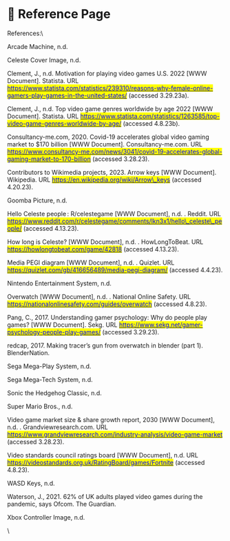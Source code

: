 # 📖 Reference Page

References:\



Arcade Machine, n.d.

Celeste Cover Image, n.d.

Clement, J., n.d. Motivation for playing video games U.S. 2022 \[WWW Document]. Statista. URL [<mark style="color:blue;">https://www.statista.com/statistics/239310/reasons-why-female-online-gamers-play-games-in-the-united-states/</mark>](https://www.statista.com/statistics/239310/reasons-why-female-online-gamers-play-games-in-the-united-states/) (accessed 3.29.23a).

Clement, J., n.d. Top video game genres worldwide by age 2022 \[WWW Document]. Statista. URL [<mark style="color:blue;">https://www.statista.com/statistics/1263585/top-video-game-genres-worldwide-by-age/</mark>](https://www.statista.com/statistics/1263585/top-video-game-genres-worldwide-by-age/) (accessed 4.8.23b).

Consultancy-me.com, 2020. Covid-19 accelerates global video gaming market to $170 billion \[WWW Document]. Consultancy-me.com. URL [<mark style="color:blue;">https://www.consultancy-me.com/news/3041/covid-19-accelerates-global-gaming-market-to-170-billion</mark>](https://www.consultancy-me.com/news/3041/covid-19-accelerates-global-gaming-market-to-170-billion) (accessed 3.28.23).

Contributors to Wikimedia projects, 2023. Arrow keys \[WWW Document]. Wikipedia. URL [<mark style="color:blue;">https://en.wikipedia.org/wiki/Arrow\_keys</mark>](https://en.wikipedia.org/wiki/Arrow\_keys) (accessed 4.20.23).

Goomba Picture, n.d.

Hello Celeste people : R/celestegame \[WWW Document], n.d. . Reddit. URL [<mark style="color:blue;">https://www.reddit.com/r/celestegame/comments/lkn3x1/hello\_celeste\_people/</mark>](https://www.reddit.com/r/celestegame/comments/lkn3x1/hello\_celeste\_people/) (accessed 4.13.23).

How long is Celeste? \[WWW Document], n.d. . HowLongToBeat. URL [<mark style="color:blue;">https://howlongtobeat.com/game/42818</mark>](https://howlongtobeat.com/game/42818) (accessed 4.13.23).

Media PEGI diagram \[WWW Document], n.d. . Quizlet. URL [<mark style="color:blue;">https://quizlet.com/gb/416656489/media-pegi-diagram/</mark>](https://quizlet.com/gb/416656489/media-pegi-diagram/) (accessed 4.4.23).

Nintendo Entertainment System, n.d.

Overwatch \[WWW Document], n.d. . National Online Safety. URL [<mark style="color:blue;">https://nationalonlinesafety.com/guides/overwatch</mark>](https://nationalonlinesafety.com/guides/overwatch) (accessed 4.8.23).

Pang, C., 2017. Understanding gamer psychology: Why do people play games? \[WWW Document]. Sekg. URL [<mark style="color:blue;">https://www.sekg.net/gamer-psychology-people-play-games/</mark>](https://www.sekg.net/gamer-psychology-people-play-games/) (accessed 3.29.23).

redcap, 2017. Making tracer’s gun from overwatch in blender (part 1). BlenderNation.

Sega Mega-Play System, n.d.

Sega Mega-Tech System, n.d.

Sonic the Hedgehog Classic, n.d.

Super Mario Bros., n.d.

Video game market size & share growth report, 2030 \[WWW Document], n.d. . Grandviewresearch.com. URL [<mark style="color:blue;">https://www.grandviewresearch.com/industry-analysis/video-game-market</mark>](https://www.grandviewresearch.com/industry-analysis/video-game-market) (accessed 3.28.23).

Video standards council ratings board \[WWW Document], n.d. URL [<mark style="color:blue;">https://videostandards.org.uk/RatingBoard/games/Fortnite</mark>](https://videostandards.org.uk/RatingBoard/games/Fortnite) (accessed 4.8.23).

WASD Keys, n.d.

Waterson, J., 2021. 62% of UK adults played video games during the pandemic, says Ofcom. The Guardian.

Xbox Controller Image, n.d.

\
